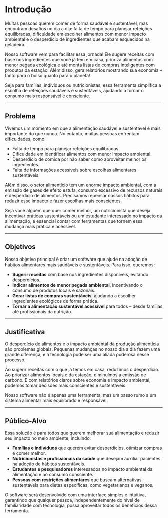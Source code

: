 # Introdução

Muitas pessoas querem comer de forma saudável e sustentável, mas encontram desafios no dia a dia: falta de tempo para planejar refeições equilibradas, dificuldade em escolher alimentos com menor impacto ambiental e o desperdício de ingredientes que acabam esquecidos na geladeira.  

Nosso software vem para facilitar essa jornada! Ele sugere receitas com base nos ingredientes que você já tem em casa, prioriza alimentos com menor pegada ecológica e até monta listas de compras inteligentes com produtos da estação. Além disso, gera relatórios mostrando sua economia – tanto para o bolso quanto para o planeta!  

Seja para famílias, indivíduos ou nutricionistas, essa ferramenta simplifica a escolha de refeições saudáveis e sustentáveis, ajudando a tornar o consumo mais responsável e consciente.  

---
## Problema

Vivemos um momento em que a alimentação saudável e sustentável é mais importante do que nunca. No entanto, muitas pessoas enfrentam dificuldades, como:  

- Falta de tempo para planejar refeições equilibradas.  
- Dificuldade em identificar alimentos com menor impacto ambiental.  
- Desperdício de comida por não saber como aproveitar melhor os ingredientes.  
- Falta de informações acessíveis sobre escolhas alimentares sustentáveis.  

Além disso, o setor alimentício tem um enorme impacto ambiental, com a emissão de gases de efeito estufa, consumo excessivo de recursos naturais e desperdício de alimentos. Precisamos repensar nossos hábitos para reduzir esse impacto e fazer escolhas mais conscientes.  

Seja você alguém que quer comer melhor, um nutricionista que deseja incentivar práticas sustentáveis ou um estudante interessado no impacto da alimentação, é essencial contar com ferramentas que tornem essa mudança mais prática e acessível.  

---

## Objetivos

Nosso objetivo principal é criar um software que ajude na adoção de hábitos alimentares mais saudáveis e sustentáveis. Para isso, queremos:  

- **Sugerir receitas** com base nos ingredientes disponíveis, evitando desperdícios.  
- **Indicar alimentos de menor pegada ambiental**, incentivando o consumo de produtos locais e sazonais.  
- **Gerar listas de compras sustentáveis**, ajudando a escolher ingredientes ecológicos de forma prática.   
- **Tornar a alimentação sustentável acessível** para todos – desde famílias até profissionais da nutrição.  

---

## Justificativa

O desperdício de alimentos e o impacto ambiental da produção alimentícia são problemas globais. Pequenas mudanças no nosso dia a dia fazem uma grande diferença, e a tecnologia pode ser uma aliada poderosa nesse processo.  

Ao sugerir receitas com o que já temos em casa, reduzimos o desperdício. Ao priorizar alimentos locais e da estação, diminuímos a emissão de carbono. E com relatórios claros sobre economia e impacto ambiental, podemos tomar decisões mais conscientes e sustentáveis.  

Nosso software não é apenas uma ferramenta, mas um passo rumo a um sistema alimentar mais equilibrado e responsável.  

---

## Público-Alvo

Essa solução é para todos que querem melhorar sua alimentação e reduzir seu impacto no meio ambiente, incluindo:  

- **Famílias e indivíduos** que querem evitar desperdícios, otimizar compras e comer melhor.  
- **Nutricionistas e profissionais da saúde** que desejam auxiliar pacientes na adoção de hábitos sustentáveis.  
- **Estudantes e pesquisadores** interessados no impacto ambiental da alimentação e no consumo consciente.  
- **Pessoas com restrições alimentares** que buscam alternativas sustentáveis para dietas específicas, como vegetarianos e veganos.  

O software será desenvolvido com uma interface simples e intuitiva, garantindo que qualquer pessoa, independentemente do nível de familiaridade com tecnologia, possa aproveitar todos os benefícios dessa ferramenta.  

